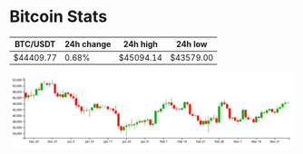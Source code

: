 # Bitcoin Stats

BTC/USDT|24h change|24h high|24h low|
|---|---|---|---|
|$44409.77|0.68%|$45094.14|$43579.00|

<img src="./chart.svg">
